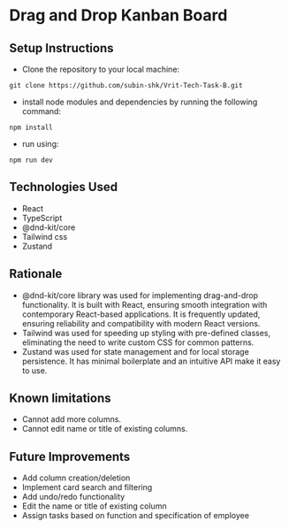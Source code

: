 <h1>Drag and Drop Kanban Board</h1>

<h2>Setup Instructions</h2>

- Clone the repository to your local machine:
```
git clone https://github.com/subin-shk/Vrit-Tech-Task-B.git
```

- install node modules and dependencies by running the following command:
```
npm install
```

- run using:
```
npm run dev
```

<h2>Technologies Used</h2>

- React
- TypeScript
- @dnd-kit/core
- Tailwind css
- Zustand

<h2>Rationale</h2>

-  @dnd-kit/core library was used for implementing drag-and-drop functionality. It is built with React, ensuring smooth integration with contemporary React-based applications. It is frequently updated, ensuring reliability and compatibility with modern React versions.
-  Tailwind was used for speeding up styling with pre-defined classes, eliminating the need to write custom CSS for common patterns.
-  Zustand was used for state management and for local storage persistence. It has minimal boilerplate and an intuitive API make it easy to use.

<h2>Known limitations</h2>

- Cannot add more columns.
- Cannot edit name or title of existing columns.

<h2>Future Improvements</h2>

- Add column creation/deletion
- Implement card search and filtering
- Add undo/redo functionality
- Edit the name or title of existing column
- Assign tasks based on function and specification of employee




